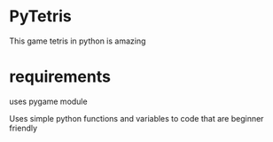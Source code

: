# PyTetris
This game tetris in python is amazing

# requirements
uses pygame module

Uses simple python functions and variables to code that are beginner friendly
